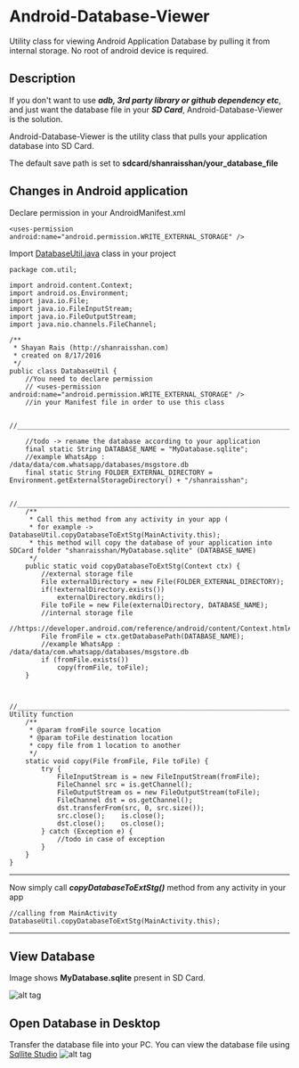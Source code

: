 # Android-Database-Viewer
Utility class for viewing Android Application Database by pulling it from internal storage.
No root of android device is required.

Description
----
If you don't want to use ***adb, 3rd party library or github dependency etc***, and just want the database file in your ***SD Card***, Android-Database-Viewer is the solution.

Android-Database-Viewer is the utility class that pulls your application database into SD Card.

The default save path is set to **sdcard/shanraisshan/your_database_file**


Changes in Android application
----

Declare permission in your AndroidManifest.xml
````
<uses-permission android:name="android.permission.WRITE_EXTERNAL_STORAGE" />
````

Import [DatabaseUtil.java](https://github.com/shanraisshan/Android-Database-Viewer/blob/master/DatabaseUtil.java) class in your project
````
package com.util;

import android.content.Context;
import android.os.Environment;
import java.io.File;
import java.io.FileInputStream;
import java.io.FileOutputStream;
import java.nio.channels.FileChannel;

/**
 * Shayan Rais (http://shanraisshan.com)
 * created on 8/17/2016
 */
public class DatabaseUtil {
    //You need to declare permission
    // <uses-permission android:name="android.permission.WRITE_EXTERNAL_STORAGE" />
    //in your Manifest file in order to use this class

    //______________________________________________________________________________________________

    //todo -> rename the database according to your application
    final static String DATABASE_NAME = "MyDatabase.sqlite";
    //example WhatsApp :  /data/data/com.whatsapp/databases/msgstore.db
    final static String FOLDER_EXTERNAL_DIRECTORY = Environment.getExternalStorageDirectory() + "/shanraisshan";

    //______________________________________________________________________________________________
    /**
     * Call this method from any activity in your app (
     * for example ->    DatabaseUtil.copyDatabaseToExtStg(MainActivity.this);
     * this method will copy the database of your application into SDCard folder "shanraisshan/MyDatabase.sqlite" (DATABASE_NAME)
     */
    public static void copyDatabaseToExtStg(Context ctx) {
        //external storage file
        File externalDirectory = new File(FOLDER_EXTERNAL_DIRECTORY);
        if(!externalDirectory.exists())
            externalDirectory.mkdirs();
        File toFile = new File(externalDirectory, DATABASE_NAME);
        //internal storage file
        //https://developer.android.com/reference/android/content/Context.html#getDatabasePath(java.lang.String)
        File fromFile = ctx.getDatabasePath(DATABASE_NAME);
        //example WhatsApp :  /data/data/com.whatsapp/databases/msgstore.db
        if (fromFile.exists())
            copy(fromFile, toFile);
    }


    //______________________________________________________________________________________________ Utility function
    /**
     * @param fromFile source location
     * @param toFile destination location
     * copy file from 1 location to another
     */
    static void copy(File fromFile, File toFile) {
        try {
            FileInputStream is = new FileInputStream(fromFile);
            FileChannel src = is.getChannel();
            FileOutputStream os = new FileOutputStream(toFile);
            FileChannel dst = os.getChannel();
            dst.transferFrom(src, 0, src.size());
            src.close();	is.close();
            dst.close();	os.close();
        } catch (Exception e) {
            //todo in case of exception
        }
    }
}
````

----
Now simply call ***copyDatabaseToExtStg()*** method from any activity in your app
````
//calling from MainActivity
DatabaseUtil.copyDatabaseToExtStg(MainActivity.this);
````

----

View Database
----
Image shows **MyDatabase.sqlite** present in SD Card.

![alt tag](https://github.com/shanraisshan/Android-Database-Viewer/blob/master/!Guide/ES%20File%20Explorer.jpg)

Open Database in Desktop
----
Transfer the database file into your PC. You can view the database file using [Sqllite Studio](http://sqlitestudio.pl/files/free/stable/win32/)
![alt tag](https://github.com/shanraisshan/Android-Database-Viewer/blob/master/!Guide/Desktop.JPG)
